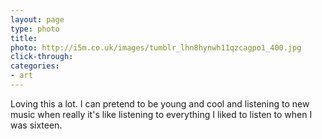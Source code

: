 ```yaml
---
layout: page
type: photo
title: 
photo: http://i5m.co.uk/images/tumblr_lhn8hynwh11qzcagpo1_400.jpg
click-through: 
categories: 
- art
---
```

Loving this a lot. I can pretend to be young and cool and listening to new music when really it's like listening to everything I liked to listen to when I was sixteen. 
